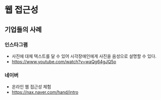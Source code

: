 # 웹 접근성

## 기업들의 사례

### 인스타그램

- 사진에 대체 텍스트를 달 수 있어 시각장애인에게 사진을 음성으로 설명할 수 있다.
- https://www.youtube.com/watch?v=waQg64gJQ5o



### 네이버

- 온라인 웹 접근성 체험
- https://nax.naver.com/hand/intro